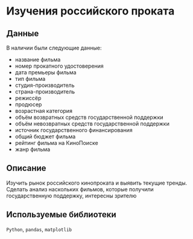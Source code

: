 # Изучения российского проката

## Данные

В наличии были следующие данные:

- название фильма
- номер прокатного удостоверения
- дата премьеры фильма
- тип фильма
- студия-производитель
- страна-производитель
- режиссёр
- продюсер
- возрастная категория
- объём возвратных средств государственной поддержки
- объём невозвратных средств государственной поддержки
- источник государственного финансирования
- общий бюджет фильма
- рейтинг фильма на КиноПоиске
- жанр фильма

## Описание

Изучить рынок российского кинопроката и выявить текущие тренды. Сделать анализ наскольких фильмов, которые получили государственную поддержку, интересны зрителю

## Используемые библиотеки

`Python`, `pandas`, `matplotlib`
